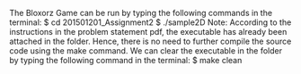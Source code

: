 The Bloxorz Game can be run by typing the following commands in the terminal:
$ cd 201501201_Assignment2
$ ./sample2D 
Note: According to the instructions in the problem statement pdf, the executable has already been attached in the folder. Hence, there is no need to further compile the source code using the make command.
We can clear the executable in the folder by typing the following command in the terminal:
$ make clean


